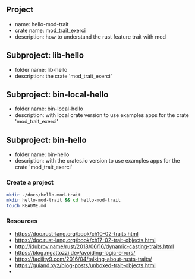 ## Project
- name: hello-mod-trait
- crate name: mod_trait_exerci
- description: how to understand the rust feature trait with mod

## Subproject: lib-hello
- folder name: lib-hello
- description: the crate 'mod_trait_exerci'

## Subproject: bin-local-hello
- folder name: bin-local-hello
- description: with local crate version to use examples apps for the crate 'mod_trait_exerci'

## Subproject: bin-hello
- folder name: bin-hello
- description: with the crates.io version to use examples apps for the crate 'mod_trait_exerci'

### Create a project
```bash
mkdir ./docs/hello-mod-trait
mkdir hello-mod-trait && cd hello-mod-trait
touch README.md
```

### Resources
- https://doc.rust-lang.org/book/ch10-02-traits.html
- https://doc.rust-lang.org/book/ch17-02-trait-objects.html
- http://idubrov.name/rust/2018/06/16/dynamic-casting-traits.html
- https://blog.mgattozzi.dev/avoiding-logic-errors/
- https://facility9.com/2016/04/talking-about-rusts-traits/
- https://guiand.xyz/blog-posts/unboxed-trait-objects.html
- 
